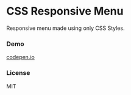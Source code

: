 # CSS Responsive Menu
Responsive menu made using only CSS Styles.
### Demo
[codepen.io](https://codepen.io/Szymczycha/pen/dzJgZw)
### License
MIT
